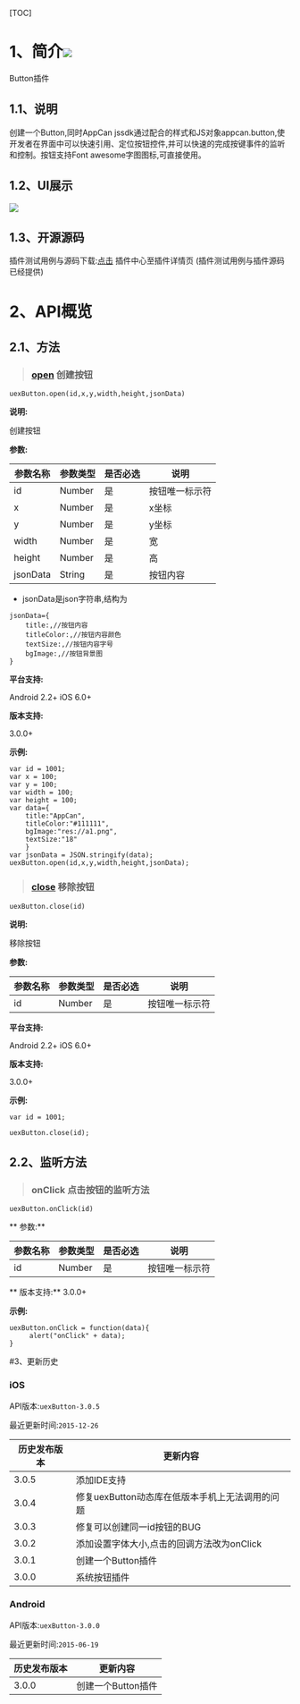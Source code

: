 [TOC]
# 1、简介[![](http://appcan-download.oss-cn-beijing.aliyuncs.com/%E5%85%AC%E6%B5%8B%2Fgf.png)]() 
Button插件
## 1.1、说明
创建一个Button,同时AppCan jssdk通过配合的样式和JS对象appcan.button,使开发者在界面中可以快速引用、定位按钮控件,并可以快速的完成按键事件的监听和控制。按钮支持Font awesome字图图标,可直接使用。
## 1.2、UI展示
  ![](http://newdocx.appcan.cn/docximg/135359g2015q6o16i.png)

## 1.3、开源源码
插件测试用例与源码下载:[点击](http://plugin.appcan.cn/details.html?id=157_index) 插件中心至插件详情页 (插件测试用例与插件源码已经提供)

# 2、API概览

## 2.1、方法
> ### [open](#open)  创建按钮

`uexButton.open(id,x,y,width,height,jsonData)`  

**说明:**

创建按钮    

**参数:**

|参数名称|参数类型 | 是否必选|  说明 |
|-----|-----|-----|----- |
| id | Number | 是 | 按钮唯一标示符 |
| x | Number | 是 | x坐标 |
| y | Number | 是 | y坐标 |
| width | Number | 是 | 宽 |
| height | Number | 是 | 高 |
| jsonData |String | 是 | 按钮内容 |

* jsonData是json字符串,结构为

```
jsonData={
    title:,//按钮内容
    titleColor:,//按钮内容颜色
    textSize:,//按钮内容字号
    bgImage:,//按钮背景图
}
```

**平台支持:**

Android 2.2+
iOS 6.0+

**版本支持:**

3.0.0+

**示例:**

```
var id = 1001;
var x = 100;
var y = 100;
var width = 100;
var height = 100;
var data={
    title:"AppCan",
    titleColor:"#111111",
    bgImage:"res://a1.png",
    textSize:"18"
    }
var jsonData = JSON.stringify(data);
uexButton.open(id,x,y,width,height,jsonData);
```

> ### [close](#close)  移除按钮

`uexButton.close(id)`

**说明:**

移除按钮

**参数:**

|参数名称|参数类型 | 是否必选|  说明 |
|-----|-----|-----|----- |
| id | Number | 是 | 按钮唯一标示符 |

**平台支持:**

Android 2.2+
iOS 6.0+

**版本支持:**

3.0.0+

**示例:**

```
var id = 1001;

uexButton.close(id);
```

## 2.2、监听方法

> ###       onClick 点击按钮的监听方法   

`uexButton.onClick(id)  `

** 参数:**    

|参数名称|参数类型 | 是否必选|  说明 |
|-----|-----|-----|----- |
| id | Number | 是 | 按钮唯一标示符 |

**  版本支持:**
3.0.0+

**示例:**

```
uexButton.onClick = function(data){
     alert("onClick" + data);
}
```
#3、更新历史

### iOS

API版本:`uexButton-3.0.5`

最近更新时间:`2015-12-26`

| 历史发布版本 | 更新内容 |
| ----- | ----- |
| 3.0.5 | 添加IDE支持 |
| 3.0.4 | 修复uexButton动态库在低版本手机上无法调用的问题 |
| 3.0.3 | 修复可以创建同一id按钮的BUG |
| 3.0.2 | 添加设置字体大小,点击的回调方法改为onClick |
| 3.0.1 | 创建一个Button插件 |
| 3.0.0 | 系统按钮插件 |

### Android

API版本:`uexButton-3.0.0`

最近更新时间:`2015-06-19`

| 历史发布版本 | 更新内容 |
| ----- | ----- |
| 3.0.0 | 创建一个Button插件 |
